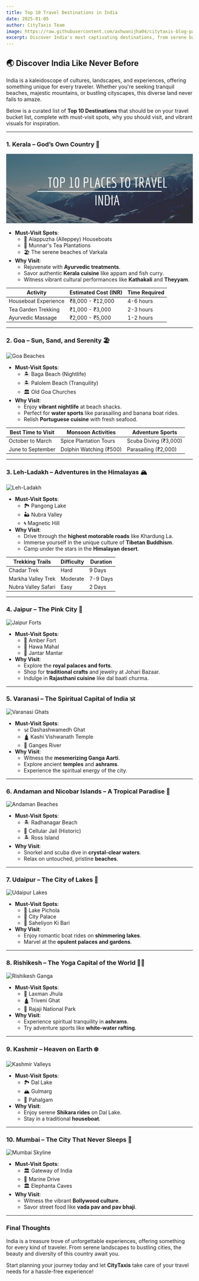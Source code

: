 ```yaml
---
title: Top 10 Travel Destinations in India
date: 2025-01-05
author: CityTaxis Team
image: https://raw.githubusercontent.com/ashwanijha04/citytaxis-blog-page/main/images/top-10-places-to-travel-in-india.jpg
excerpt: Discover India's most captivating destinations, from serene backwaters to vibrant cities, for your next unforgettable adventure.
---
```


## 🌏 **Discover India Like Never Before**

India is a kaleidoscope of cultures, landscapes, and experiences, offering something unique for every traveler. Whether you're seeking tranquil beaches, majestic mountains, or bustling cityscapes, this diverse land never fails to amaze.

Below is a curated list of **Top 10 Destinations** that should be on your travel bucket list, complete with must-visit spots, why you should visit, and vibrant visuals for inspiration.

---

### **1. Kerala – God’s Own Country** 🌴
![Kerala Backwaters](https://github.com/ashwanijha04/citytaxis-blog-page/blob/main/images/top-10-places-to-travel-in-india.jpg)
- **Must-Visit Spots**: 
  - 🌊 Alappuzha (Alleppey) Houseboats
  - 🌄 Munnar's Tea Plantations
  - 🏖️ The serene beaches of Varkala
- **Why Visit**: 
  - Rejuvenate with **Ayurvedic treatments**.
  - Savor authentic **Kerala cuisine** like appam and fish curry.
  - Witness vibrant cultural performances like **Kathakali** and **Theyyam**.

| Activity               | Estimated Cost (INR) | Time Required  |
|------------------------|----------------------|----------------|
| Houseboat Experience   | ₹8,000 - ₹12,000    | 4-6 hours      |
| Tea Garden Trekking    | ₹1,000 - ₹3,000     | 2-3 hours      |
| Ayurvedic Massage      | ₹2,000 - ₹5,000     | 1-2 hours      |

---

### **2. Goa – Sun, Sand, and Serenity** 🏖️
![Goa Beaches](https://via.placeholder.com/800x400)
- **Must-Visit Spots**: 
  - 🏝️ Baga Beach (Nightlife)
  - 🏝️ Palolem Beach (Tranquility)
  - 🏛️ Old Goa Churches
- **Why Visit**: 
  - Enjoy **vibrant nightlife** at beach shacks.
  - Perfect for **water sports** like parasailing and banana boat rides.
  - Relish **Portuguese cuisine** with fresh seafood.

| Best Time to Visit | Monsoon Activities        | Adventure Sports       |
|--------------------|---------------------------|-------------------------|
| October to March  | Spice Plantation Tours    | Scuba Diving (₹3,000)  |
| June to September | Dolphin Watching (₹500)   | Parasailing (₹2,000)   |

---

### **3. Leh-Ladakh – Adventures in the Himalayas** 🏔️
![Leh-Ladakh](https://via.placeholder.com/800x400)
- **Must-Visit Spots**: 
  - 🏞️ Pangong Lake
  - 🏜️ Nubra Valley
  - 🌀 Magnetic Hill
- **Why Visit**: 
  - Drive through the **highest motorable roads** like Khardung La.
  - Immerse yourself in the unique culture of **Tibetan Buddhism**.
  - Camp under the stars in the **Himalayan desert**.

| Trekking Trails     | Difficulty  | Duration         |
|---------------------|-------------|------------------|
| Chadar Trek         | Hard        | 9 Days           |
| Markha Valley Trek  | Moderate    | 7-9 Days         |
| Nubra Valley Safari | Easy        | 2 Days           |

---

### **4. Jaipur – The Pink City** 🏰
![Jaipur Forts](https://via.placeholder.com/800x400)
- **Must-Visit Spots**: 
  - 🏰 Amber Fort
  - 🏯 Hawa Mahal
  - 🔭 Jantar Mantar
- **Why Visit**: 
  - Explore the **royal palaces and forts**.
  - Shop for **traditional crafts** and jewelry at Johari Bazaar.
  - Indulge in **Rajasthani cuisine** like dal baati churma.

---

### **5. Varanasi – The Spiritual Capital of India** 🕉️
![Varanasi Ghats](https://via.placeholder.com/800x400)
- **Must-Visit Spots**: 
  - 🕉️ Dashashwamedh Ghat
  - 🛕 Kashi Vishwanath Temple
  - 🌊 Ganges River
- **Why Visit**: 
  - Witness the **mesmerizing Ganga Aarti**.
  - Explore ancient **temples** and **ashrams**.
  - Experience the spiritual energy of the city.

---

### **6. Andaman and Nicobar Islands – A Tropical Paradise** 🌊
![Andaman Beaches](https://via.placeholder.com/800x400)
- **Must-Visit Spots**: 
  - 🏝️ Radhanagar Beach
  - 🌿 Cellular Jail (Historic)
  - 🏝️ Ross Island
- **Why Visit**: 
  - Snorkel and scuba dive in **crystal-clear waters**.
  - Relax on untouched, pristine **beaches**.

---

### **7. Udaipur – The City of Lakes** 🛶
![Udaipur Lakes](https://via.placeholder.com/800x400)
- **Must-Visit Spots**: 
  - 🛶 Lake Pichola
  - 🏰 City Palace
  - 🌺 Saheliyon Ki Bari
- **Why Visit**: 
  - Enjoy romantic boat rides on **shimmering lakes**.
  - Marvel at the **opulent palaces and gardens**.

---

### **8. Rishikesh – The Yoga Capital of the World** 🧘‍♂️
![Rishikesh Ganga](https://via.placeholder.com/800x400)
- **Must-Visit Spots**: 
  - 🌉 Laxman Jhula
  - 🛕 Triveni Ghat
  - 🌿 Rajaji National Park
- **Why Visit**: 
  - Experience spiritual tranquility in **ashrams**.
  - Try adventure sports like **white-water rafting**.

---

### **9. Kashmir – Heaven on Earth** ❄️
![Kashmir Valleys](https://via.placeholder.com/800x400)
- **Must-Visit Spots**: 
  - 🏞️ Dal Lake
  - 🏔️ Gulmarg
  - 🌺 Pahalgam
- **Why Visit**: 
  - Enjoy serene **Shikara rides** on Dal Lake.
  - Stay in a traditional **houseboat**.

---

### **10. Mumbai – The City That Never Sleeps** 🌆
![Mumbai Skyline](https://via.placeholder.com/800x400)
- **Must-Visit Spots**: 
  - 🏛️ Gateway of India
  - 🌉 Marine Drive
  - 🏛️ Elephanta Caves
- **Why Visit**: 
  - Witness the vibrant **Bollywood culture**.
  - Savor street food like **vada pav and pav bhaji**.

---

### **Final Thoughts**
India is a treasure trove of unforgettable experiences, offering something for every kind of traveler. From serene landscapes to bustling cities, the beauty and diversity of this country await you.

Start planning your journey today and let **CityTaxis** take care of your travel needs for a hassle-free experience!
